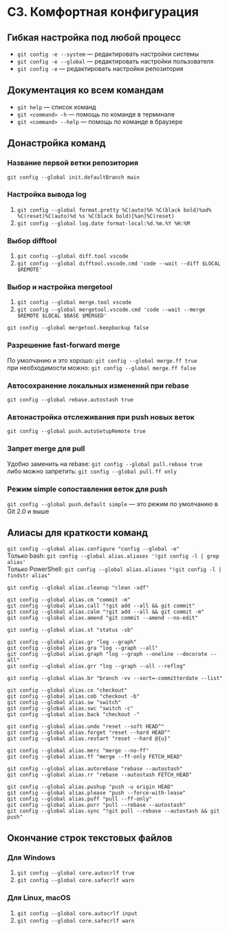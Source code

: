 # C3. Комфортная конфигурация

## Гибкая настройка под любой процесс
- `git config -e --system` — редактировать настройки системы
- `git config -e --global` — редактировать настройки пользователя
- `git config -e` — редактировать настройки репозитория


## Документация ко всем командам
- `git help` — список команд
- `git <command> -h` — помощь по команде в терминале
- `git <command> --help` — помощь по команде в браузере


## Донастройка команд

### Название первой ветки репозитория
`git config --global init.defaultBranch main`

### Настройка вывода log
1. `git config --global format.pretty %C(auto)%h %C(black bold)%ad% %C(reset)%C(auto)%d %s %C(black bold)[%an]%C(reset)`
2. `git config --global log.date format-local:%d.%m.%Y %H:%M`

### Выбор difftool
1. `git config --global diff.tool vscode`
2. `git config --global difftool.vscode.cmd 'code --wait --diff $LOCAL $REMOTE'`

### Выбор и настройка mergetool
1. `git config --global merge.tool vscode`
2. `git config --global mergetool.vscode.cmd 'code --wait --merge $REMOTE $LOCAL $BASE $MERGED'`

`git config --global mergetool.keepbackup false`

### Разрешение fast-forward merge
По умолчанию и это хорошо: `git config --global merge.ff true`  
при необходимости можно: `git config --global merge.ff false`

### Автосохранение локальных изменений при rebase
`git config --global rebase.autostash true`

### Автонастройка отслеживания при push новых веток
`git config --global push.autoSetupRemote true`

### Запрет merge для pull
Удобно заменить на rebase: `git config --global pull.rebase true`  
либо можно запретить: `git config --global pull.ff only`

### Режим simple сопоставления веток для push
`git config --global push.default simple` — это режим по умолчанию в Git 2.0 и выше


## Алиасы для краткости команд
`git config --global alias.configure "config --global -e"`  
Только bash: `git config --global alias.aliases '!git config -l | grep alias'`  
Только PowerShell: `git config --global alias.aliases "!git config -l | findstr alias"`  

`git config --global alias.cleanup "clean -xdf"`  

`git config --global alias.cm "commit -m"`  
`git config --global alias.call "!git add --all && git commit"`  
`git config --global alias.calm "!git add --all && git commit -m"`  
`git config --global alias.amend "git commit --amend --no-edit"`  

`git config --global alias.st "status -sb"`  

`git config --global alias.gr "log --graph"`  
`git config --global alias.gra "log --graph --all"`  
`git config --global alias.graph "log --graph --oneline --decorate --all"`  
`git config --global alias.grr "log --graph --all --reflog"`  

`git config --global alias.br "branch -vv --sort=-committerdate --list"`  

`git config --global alias.co "checkout"`  
`git config --global alias.cob "checkout -b"`  
`git config --global alias.sw "switch"`  
`git config --global alias.swc "switch -c"`  
`git config --global alias.back "checkout -"`  

`git config --global alias.undo "reset --soft HEAD^"`  
`git config --global alias.forget "reset --hard HEAD^"`  
`git config --global alias.restart "reset --hard @{u}"`  

`git config --global alias.merc "merge --no-ff"`  
`git config --global alias.ff "merge --ff-only FETCH_HEAD"`  

`git config --global alias.autorebase "rebase --autostash"`  
`git config --global alias.rr "rebase --autostash FETCH_HEAD"`  

`git config --global alias.pushup "push -u origin HEAD"`  
`git config --global alias.please "push --force-with-lease"`  
`git config --global alias.puff "pull --ff-only"`  
`git config --global alias.purr "pull --rebase --autostash"`  
`git config --global alias.sync "!git pull --rebase --autostash && git push"`  


## Окончание строк текстовых файлов
### Для Windows
1. `git config --global core.autocrlf true`
2. `git config --global core.safecrlf warn`

### Для Linux, macOS
1. `git config --global core.autocrlf input`
2. `git config --global core.safecrlf warn`